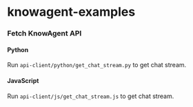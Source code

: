 # knowagent-examples

### Fetch KnowAgent API

#### Python

Run `api-client/python/get_chat_stream.py` to get chat stream.


#### JavaScript

Run `api-client/js/get_chat_stream.js` to get chat stream.
